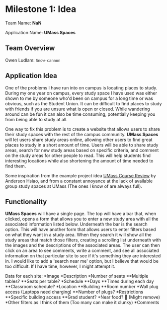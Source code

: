 # Milestone 1: Idea

Team Name: **NaN**

Application Name: **UMass Spaces**

## Team Overview

Owen Ludlam: `Snow-cannon`

## Application Idea

One of the problems I have run into on campus is locating places to study. During my one year on campus, every study space I have used was either shown to me by someone who'd been on campus for a long time or was obvious, such as the Student Union. It can be difficult to find places to study with friends if you are unsure what is open or closed. While wandering around can be fun it can also be time consuming, potentially keeping you from being able to study at all.

One way to fix this problem is to create a website that allows users to share their study spaces with the rest of the campus community. **UMass Spaces** will let users share study areas online, allowing other users to find great places to study in a short amount of time. Users will be able to share study areas, search for new study areas based on specific criteria, and comment on the study areas for other people to read. This will help students find interesting locations while also shortening the amount of time needed to find them.

Some inspiration from the example project idea [UMass Course Review](https://github.com/Anderson-100/cs326-project-undefined/blob/main/docs/milestone-1.md) by Anderson Hsiao, and from a constant annoyance at the lack of available group study spaces at UMass (The ones I know of are always full).

## Functionality

**UMass Spaces** will have a single page. The top will have a bar that, when clicked, opens a form that allows you to enter a new study area with all the associated information listed below. Underneath the bar is the search option. This will have another form that allows users to enter filters based on what they want in a study area. When they search it will show all the study areas that match those filters, creating a scrolling list underneath with the images and the descriptions of the associated areas. The user can then click on an area to see comments, write a comment, and see all associated information on that particular site to see if it's something they are interested in. I would like to add a 'search near me' option, but I believe that would be too difficult. If I have time, however, I might attempt it.

Data for each site:
*Image
*Description
*Number of seats
**Multiple tables?
**Seats per table?
*Schedule
**Days
**Times during each day
**Classroom schedule?
*Location
**Building
**Room number
*Wall plug access (Laptops need charging)
**Number of plugs?
*Restrictions
**Specific building access
**Grad student?
*Near food? 🤷 (Might remove)
*Other filters as I think of them (Too many can make it clunky)
*Comments
